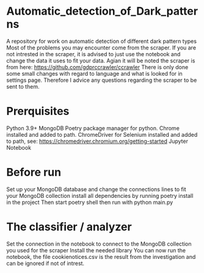 # Automatic_detection_of_Dark_patterns
A repository for work on automatic detection of different dark pattern types
Most of the problems you may encounter come from the scraper. If you are not intrested in the scraper, it is advised to just use the notebook and change the data it uses to fit your data. Agian it will be noted the scraper is from here: https://github.com/gdprccrawler/ccrawler
There is only done some small changes with regard to language and what is looked for in settings page. Therefore I advice any questions regarding the scraper to be sent to them.

# Prerquisites
Python 3.9+
MongoDB
Poetry package manager for python.
Chrome installed and added to path.
ChromeDriver for Selenium installed and added to path, see: https://chromedriver.chromium.org/getting-started 
Jupyter Notebook

# Before run
Set up your MongoDB database and change the connections lines to fit your MongoDB collection
install all dependencies by running poetry install in the project
Then start poetry shell
then run with python main.py

# The classifier / analyzer
Set the connection in the notebook to connect to the MongoDB collection you used for the scraper
Install the needed library
You can now run the notebook, the file cookienotices.csv is the result from the investigation and can be ignored if not of intrest.
